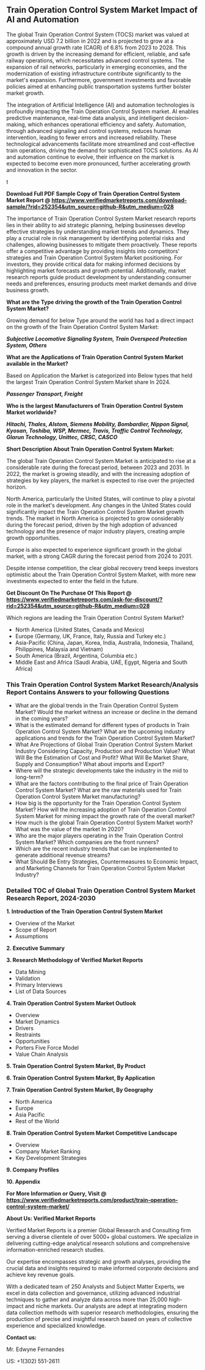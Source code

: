 <h2>Train Operation Control System Market Impact of AI and Automation</h2><p>The global Train Operation Control System (TOCS) market was valued at approximately USD 7.2 billion in 2022 and is projected to grow at a compound annual growth rate (CAGR) of 6.8% from 2023 to 2028. This growth is driven by the increasing demand for efficient, reliable, and safe railway operations, which necessitates advanced control systems. The expansion of rail networks, particularly in emerging economies, and the modernization of existing infrastructure contribute significantly to the market's expansion. Furthermore, government investments and favorable policies aimed at enhancing public transportation systems further bolster market growth.</p><p>The integration of Artificial Intelligence (AI) and automation technologies is profoundly impacting the Train Operation Control System market. AI enables predictive maintenance, real-time data analysis, and intelligent decision-making, which enhances operational efficiency and safety. Automation, through advanced signaling and control systems, reduces human intervention, leading to fewer errors and increased reliability. These technological advancements facilitate more streamlined and cost-effective train operations, driving the demand for sophisticated TOCS solutions. As AI and automation continue to evolve, their influence on the market is expected to become even more pronounced, further accelerating growth and innovation in the sector.</p>t</p><p id="" class=""><strong>Download Full PDF Sample Copy of Train Operation Control System Market Report @ <a href="https://www.verifiedmarketreports.com/download-sample/?rid=252354&utm_source=github-R&utm_medium=028" target="_blank">https://www.verifiedmarketreports.com/download-sample/?rid=252354&utm_source=github-R&utm_medium=028</a></strong></p><p>The importance of&nbsp;Train Operation Control System Market research reports lies in their ability to aid strategic planning, helping businesses develop effective strategies by understanding market trends and dynamics. They play a crucial role in risk management by identifying potential risks and challenges, allowing businesses to mitigate them proactively. These reports offer a competitive advantage by providing insights into competitors' strategies and Train Operation Control System Market positioning. For investors, they provide critical data for making informed decisions by highlighting market forecasts and growth potential. Additionally, market research reports guide product development by understanding consumer needs and preferences, ensuring products meet market demands and drive business growth.</p><p><strong>What are the&nbsp;Type driving the growth of the Train Operation Control System Market?</strong></p><p id="" class="">Growing demand for below Type around the world has had a direct impact on the growth of the Train Operation Control System Market:</p><em><strong>Subjective Locomotive Signaling System, Train Overspeed Protection System, Others</strong></em></p><strong>What are the&nbsp;Applications&nbsp;of Train Operation Control System Market available in the Market?</strong></p><p id="" class="">Based on Application the Market is categorized into Below types that held the largest Train Operation Control System Market share In 2024.</p><em><strong>Passenger Transport, Freight</strong></em></p><strong>Who is the largest Manufacturers of Train Operation Control System Market worldwide?</strong></p><p><em><strong>Hitachi, Thales, Alstom, Siemens Mobility, Bombardier, Nippon Signal, Kyosan, Toshiba, WSP, Mermec, Travis, Traffic Control Technology, Glarun Technology, Unittec, CRSC, CASCO</strong></em></p><p id="" class=""><strong>Short Description About Train Operation Control System Market:</strong></p><p>The global Train Operation Control System Market is anticipated to rise at a considerable rate during the forecast period, between 2023 and 2031. In 2022, the market is growing steadily, and with the increasing adoption of strategies by key players, the market is expected to rise over the projected horizon.</p><p>North America, particularly the United States, will continue to play a pivotal role in the market's development. Any changes in the United States could significantly impact the Train Operation Control System Market growth trends. The market in North America is projected to grow considerably during the forecast period, driven by the high adoption of advanced technology and the presence of major industry players, creating ample growth opportunities.</p><p>Europe is also expected to experience significant growth in the global market, with a strong CAGR during the forecast period from 2024 to 2031.</p><p>Despite intense competition, the clear global recovery trend keeps investors optimistic about the Train Operation Control System Market, with more new investments expected to enter the field in the future.</p><p id="" class=""><strong>Get Discount On The Purchase Of This Report @ <a href="https://www.verifiedmarketreports.com/ask-for-discount/?rid=252354&utm_source=github-R&utm_medium=028" target="_blank">https://www.verifiedmarketreports.com/ask-for-discount/?rid=252354&utm_source=github-R&utm_medium=028</a></strong></p>Which regions are leading the Train Operation Control System Market?</p><ul><li>North America (United States, Canada and Mexico)</li><li>Europe (Germany, UK, France, Italy, Russia and Turkey etc.)</li><li>Asia-Pacific (China, Japan, Korea, India, Australia, Indonesia, Thailand, Philippines, Malaysia and Vietnam)</li><li>South America (Brazil, Argentina, Columbia etc.)</li><li>Middle East and Africa (Saudi Arabia, UAE, Egypt, Nigeria and South Africa)</li></ul><h3 id="" class="">This Train Operation Control System Market Research/Analysis Report Contains Answers to your following Questions</h3><ul><li>What are the global trends in the Train Operation Control System Market? Would the market witness an increase or decline in the demand in the coming years?</li><li>What is the estimated demand for different types of products in Train Operation Control System Market? What are the upcoming industry applications and trends for the Train Operation Control System Market?</li><li>What Are Projections of Global Train Operation Control System Market Industry Considering Capacity, Production and Production Value? What Will Be the Estimation of Cost and Profit? What Will Be Market Share, Supply and Consumption? What about imports and Export?</li><li>Where will the strategic developments take the industry in the mid to long-term?</li><li>What are the factors contributing to the final price of Train Operation Control System Market? What are the raw materials used for Train Operation Control System Market manufacturing?</li><li>How big is the opportunity for the Train Operation Control System Market? How will the increasing adoption of Train Operation Control System Market for mining impact the growth rate of the overall market?</li><li>How much is the global Train Operation Control System Market worth? What was the value of the market In 2020?</li><li>Who are the major players operating in the Train Operation Control System Market? Which companies are the front runners?</li><li>Which are the recent industry trends that can be implemented to generate additional revenue streams?</li><li>What Should Be Entry Strategies, Countermeasures to Economic Impact, and Marketing Channels for Train Operation Control System Market Industry?</li></ul><h3 id="" class="">Detailed TOC of Global Train Operation Control System Market Research Report, 2024-2030</h3><p id="" class=""><strong>1. Introduction of the Train Operation Control System Market</strong></p><ul><li>Overview of the Market</li><li>Scope of Report</li><li>Assumptions</li></ul><p id="" class=""><strong>2. Executive Summary</strong></p><p id="" class=""><strong>3. Research Methodology of Verified Market Reports</strong></p><ul><li>Data Mining</li><li>Validation</li><li>Primary Interviews</li><li>List of Data Sources</li></ul><p id="" class=""><strong>4. Train Operation Control System Market Outlook</strong></p><ul><li>Overview</li><li>Market Dynamics</li><li>Drivers</li><li>Restraints</li><li>Opportunities</li><li>Porters Five Force Model</li><li>Value Chain Analysis</li></ul><p id="" class=""><strong>5. Train Operation Control System Market, By Product</strong></p><p id="" class=""><strong>6. Train Operation Control System Market, By Application</strong></p><p id="" class=""><strong>7. Train Operation Control System Market, By Geography</strong></p><ul><li>North America</li><li>Europe</li><li>Asia Pacific</li><li>Rest of the World</li></ul><p id="" class=""><strong>8. Train Operation Control System Market Competitive Landscape</strong></p><ul><li>Overview</li><li>Company Market Ranking</li><li>Key Development Strategies</li></ul><p id="" class=""><strong>9. Company Profiles</strong></p><p id="" class=""><strong>10. Appendix</strong></p><p id="" class=""><strong>For More Information or Query, Visit @ <a href="https://www.verifiedmarketreports.com/product/train-operation-control-system-market/" target="_blank">https://www.verifiedmarketreports.com/product/train-operation-control-system-market/</a></strong></p><p id="" class=""><strong>About Us: Verified Market Reports</strong></p><p id="" class="">Verified Market Reports is a premier Global Research and Consulting firm serving a diverse clientele of over 5000+ global customers. We specialize in delivering cutting-edge analytical research solutions and comprehensive information-enriched research studies.</p><p id="" class="">Our expertise encompasses strategic and growth analyses, providing the crucial data and insights required to make informed corporate decisions and achieve key revenue goals.</p><p id="" class="">With a dedicated team of 250 Analysts and Subject Matter Experts, we excel in data collection and governance, utilizing advanced industrial techniques to gather and analyze data across more than 25,000 high-impact and niche markets. Our analysts are adept at integrating modern data collection methods with superior research methodologies, ensuring the production of precise and insightful research based on years of collective experience and specialized knowledge.</p><p id="" class=""><strong>Contact us:</strong></p><p id="" class="">Mr. Edwyne Fernandes</p><p id="" class="">US: +1(302) 551-2611</p>
